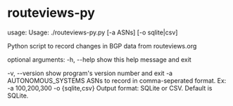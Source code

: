 # routeviews-py
usage: Usage: ./routeviews-py.py [-a ASNs] [-o sqlite|csv]

Python script to record changes in BGP data from routeviews.org

optional arguments:
  -h, --help            show this help message and exit
  
  -v, --version         show program's version number and exit
  -a AUTONOMOUS_SYSTEMS ASNs to record in comma-seperated format. Ex: -a 100,200,300
  -o {sqlite,csv}       Output format: SQLite or CSV. Default is SQLite.
